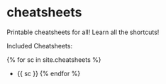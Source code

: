 # cheatsheets
Printable cheatsheets for all! Learn all the shortcuts!

Included Cheatsheets:

{% for sc in site.cheatsheets %}
* {{ sc }}
{% endfor %}
